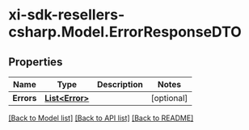 # xi-sdk-resellers-csharp.Model.ErrorResponseDTO

## Properties

Name | Type | Description | Notes
------------ | ------------- | ------------- | -------------
**Errors** | [**List&lt;Error&gt;**](Error.md) |  | [optional] 

[[Back to Model list]](../README.md#documentation-for-models) [[Back to API list]](../README.md#documentation-for-api-endpoints) [[Back to README]](../README.md)

